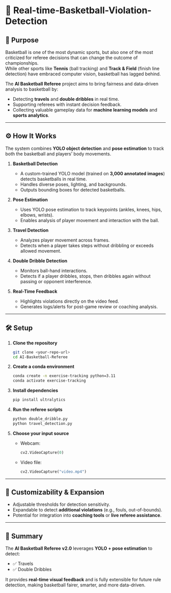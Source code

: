# 🏀 Real-time-Basketball-Violation-Detection

## 🎯 Purpose
Basketball is one of the most dynamic sports, but also one of the most criticized for referee decisions that can change the outcome of championships.  
While other sports like **Tennis** (ball tracking) and **Track & Field** (finish line detection) have embraced computer vision, basketball has lagged behind.

The **AI Basketball Referee** project aims to bring fairness and data-driven analysis to basketball by:
- Detecting **travels** and **double dribbles** in real time.  
- Supporting referees with instant decision feedback.  
- Collecting valuable gameplay data for **machine learning models** and **sports analytics**.

---

## ⚙️ How It Works
The system combines **YOLO object detection** and **pose estimation** to track both the basketball and players’ body movements.

1. **Basketball Detection**  
   - A custom-trained YOLO model (trained on **3,000 annotated images**) detects basketballs in real time.  
   - Handles diverse poses, lighting, and backgrounds.  
   - Outputs bounding boxes for detected basketballs.

2. **Pose Estimation**  
   - Uses YOLO pose estimation to track keypoints (ankles, knees, hips, elbows, wrists).  
   - Enables analysis of player movement and interaction with the ball.

3. **Travel Detection**  
   - Analyzes player movement across frames.  
   - Detects when a player takes steps without dribbling or exceeds allowed movement.  

4. **Double Dribble Detection**  
   - Monitors ball-hand interactions.  
   - Detects if a player dribbles, stops, then dribbles again without passing or opponent interference.  

5. **Real-Time Feedback**  
   - Highlights violations directly on the video feed.  
   - Generates logs/alerts for post-game review or coaching analysis.  

---

## 🛠️ Setup

1. **Clone the repository**  
   ```bash
   git clone <your-repo-url>
   cd AI-Basketball-Referee
   ```

2. **Create a conda environment**  
   ```bash
   conda create -n exercise-tracking python=3.11
   conda activate exercise-tracking
   ```

3. **Install dependencies**  
   ```bash
   pip install ultralytics
   ```

4. **Run the referee scripts**  
   ```bash
   python double_dribble.py
   python travel_detection.py
   ```

5. **Choose your input source**  
   - Webcam:
     ```python
     cv2.VideoCapture(0)
     ```
   - Video file:
     ```python
     cv2.VideoCapture("video.mp4")
     ```

---


## 🔮 Customizability & Expansion
- Adjustable thresholds for detection sensitivity.  
- Expandable to detect **additional violations** (e.g., fouls, out-of-bounds).  
- Potential for integration into **coaching tools** or **live referee assistance**.  

---

## 🚀 Summary
The **AI Basketball Referee v2.0** leverages **YOLO + pose estimation** to detect:
- ✅ Travels  
- ✅ Double Dribbles  

It provides **real-time visual feedback** and is fully extensible for future rule detection, making basketball fairer, smarter, and more data-driven.
